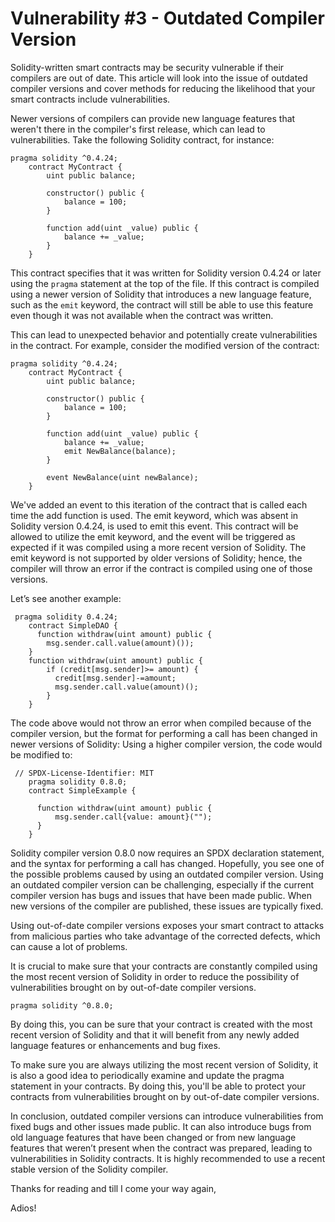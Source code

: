 # Vulnerability #3 - Outdated Compiler Version

Solidity-written smart contracts may be security vulnerable if their compilers are out of date. This article will look into the issue of outdated compiler versions and cover methods for reducing the likelihood that your smart contracts include vulnerabilities.

Newer versions of compilers can provide new language features that weren't there in the compiler's first release, which can lead to vulnerabilities. Take the following Solidity contract, for instance:

```solidity
pragma solidity ^0.4.24;
    contract MyContract {
        uint public balance;
    
        constructor() public {
            balance = 100;
        }
    
        function add(uint _value) public {
            balance += _value;
        }
    }
```

This contract specifies that it was written for Solidity version 0.4.24 or later using the `pragma` statement at the top of the file. If this contract is compiled using a newer version of Solidity that introduces a new language feature, such as the `emit` keyword, the contract will still be able to use this feature even though it was not available when the contract was written.

This can lead to unexpected behavior and potentially create vulnerabilities in the contract. For example, consider the modified version of the contract:

```solidity
pragma solidity ^0.4.24;
    contract MyContract {
        uint public balance;
    
        constructor() public {
            balance = 100;
        }
    
        function add(uint _value) public {
            balance += _value;
            emit NewBalance(balance);
        }
    
        event NewBalance(uint newBalance);
    }
```

We've added an event to this iteration of the contract that is called each time the add function is used. The emit keyword, which was absent in Solidity version 0.4.24, is used to emit this event. This contract will be allowed to utilize the emit keyword, and the event will be triggered as expected if it was compiled using a more recent version of Solidity. The emit keyword is not supported by older versions of Solidity; hence, the compiler will throw an error if the contract is compiled using one of those versions.

Let’s see another example:

```solidity
 pragma solidity 0.4.24;
    contract SimpleDAO {    
      function withdraw(uint amount) public {
        msg.sender.call.value(amount)());
    } 
    function withdraw(uint amount) public {
        if (credit[msg.sender]>= amount) {
          credit[msg.sender]-=amount;
          msg.sender.call.value(amount)();
        }
    }  
```

The code above would not throw an error when compiled because of the compiler version, but the format for performing a call has been changed in newer versions of Solidity: Using a higher compiler version, the code would be modified to:

```solidity
 // SPDX-License-Identifier: MIT
    pragma solidity 0.8.0;
    contract SimpleExample {
        
      function withdraw(uint amount) public { 
          msg.sender.call{value: amount}("");
      }  
    }
```

Solidity compiler version 0.8.0 now requires an SPDX declaration statement, and the syntax for performing a call has changed. Hopefully, you see one of the possible problems caused by using an outdated compiler version. Using an outdated compiler version can be challenging, especially if the current compiler version has bugs and issues that have been made public. When new versions of the compiler are published, these issues are typically fixed.

Using out-of-date compiler versions exposes your smart contract to attacks from malicious parties who take advantage of the corrected defects, which can cause a lot of problems.

It is crucial to make sure that your contracts are constantly compiled using the most recent version of Solidity in order to reduce the possibility of vulnerabilities brought on by out-of-date compiler versions.

```solidity
pragma solidity ^0.8.0;
```

By doing this, you can be sure that your contract is created with the most recent version of Solidity and that it will benefit from any newly added language features or enhancements and bug fixes.

To make sure you are always utilizing the most recent version of Solidity, it is also a good idea to periodically examine and update the pragma statement in your contracts. By doing this, you'll be able to protect your contracts from vulnerabilities brought on by out-of-date compiler versions.

In conclusion, outdated compiler versions can introduce vulnerabilities from fixed bugs and other issues made public. It can also introduce bugs from old language features that have been changed or from new language features that weren’t present when the contract was prepared, leading to vulnerabilities in Solidity contracts. It is highly recommended to use a recent stable version of the Solidity compiler.

Thanks for reading and till I come your way again,

Adios!